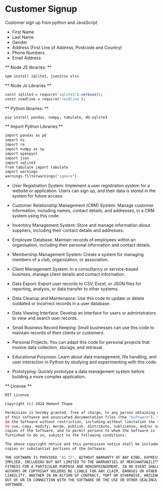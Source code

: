 # Customer Signup

Customer sign up from python and JavaScript

- First Name
- Last Name
- Gender
- Address (First Line of Address, Postcode and Country)
- Phone Numbers
- Email Address

** Node JS libraries: **

```bash 
npm install sqlite3, json2csv xlsx
```
** Node Js Libraries **
```bash
const sqlite3 = require('sqlite3').verbose();
const readline = require('readline');
```
** Python libraries: **
```bash 
pip install pandas, numpy, tabulate, db-sqlite3
```
** Import Python Libraries **
```bash
import pandas as pd
import os
import re
import numpy as np
import openpyxl
import json
import sqlite3
from tabulate import tabulate
import warnings
warnings.filterwarnings("ignore")
```

- User Registration System: Implement a user registration system for a website or application. Users can sign up, and their data is stored in the system for future access.

- Customer Relationship Management (CRM) System: Manage customer information, including names, contact details, and addresses, in a CRM system using this code.

- Inventory Management System: Store and manage information about suppliers, including their contact details and addresses.

- Employee Database: Maintain records of employees within an organisation, including their personal information and contact details.

- Membership Management System: Create a system for managing members of a club, organization, or association.

- Client Management System: In a consultancy or service-based business, manage client details and contact information.

- Data Export: Export user records to CSV, Excel, or JSON files for reporting, analysis, or data transfer to other systems.

- Data Cleanup and Maintenance: Use this code to update or delete outdated or incorrect records in a user database.

- Data Viewing Interface: Develop an interface for users or administrators to view and search user records.

- Small Business Record Keeping: Small businesses can use this code to maintain records of their clients or customers.

- Personal Projects: You can adapt this code for personal projects that involve data collection, storage, and retrieval.

- Educational Purposes: Learn about data management, file handling, and user interaction in Python by studying and experimenting with this code.

- Prototyping: Quickly prototype a data management system before building a more complex application.

** License **
```bash
MIT License

Copyright (c) 2024 Hemant Thapa

Permission is hereby granted, free of charge, to any person obtaining a copy
of this software and associated documentation files (the "Software"), to deal
in the Software without restriction, including without limitation the rights
to use, copy, modify, merge, publish, distribute, sublicense, and/or sell
copies of the Software, and to permit persons to whom the Software is
furnished to do so, subject to the following conditions:

The above copyright notice and this permission notice shall be included in all
copies or substantial portions of the Software.

THE SOFTWARE IS PROVIDED "AS IS", WITHOUT WARRANTY OF ANY KIND, EXPRESS OR
IMPLIED, INCLUDING BUT NOT LIMITED TO THE WARRANTIES OF MERCHANTABILITY,
FITNESS FOR A PARTICULAR PURPOSE AND NONINFRINGEMENT. IN NO EVENT SHALL THE
AUTHORS OR COPYRIGHT HOLDERS BE LIABLE FOR ANY CLAIM, DAMAGES OR OTHER
LIABILITY, WHETHER IN AN ACTION OF CONTRACT, TORT OR OTHERWISE, ARISING FROM,
OUT OF OR IN CONNECTION WITH THE SOFTWARE OR THE USE OR OTHER DEALINGS IN THE
SOFTWARE.
```
